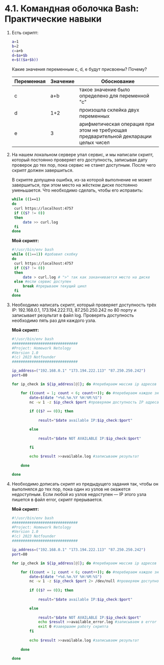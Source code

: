 # 4.1. Командная оболочка Bash: Практические навыки

1. Есть скрипт:

   ```bash
   a=1
   b=2
   c=a+b
   d=$a+$b
   e=$(($a+$b))
   ```

   Какие значения переменным c, d, e будут присвоены? Почему?

   | Переменная | Значение | Обоснование                                                  |
   | ---------- | -------- | ------------------------------------------------------------ |
   | c          | a+b      | такое значение было определено для переменной "с"            |
   | d          | 1+2      | произошла склейка двух переменных                            |
   | e          | 3        | арифметическая операция при этом не требующая предварительной декларации целых чисел |

1. На нашем локальном сервере упал сервис, и мы написали скрипт, который постоянно проверяет его доступность, записывая дату проверок до тех пор, пока сервис не станет доступным. После чего скрипт должен завершиться.

   В скрипте допущена ошибка, из-за которой выполнение не может завершиться, при этом место на жёстком диске постоянно уменьшается. Что необходимо сделать, чтобы его исправить:

   ```bash
   while ((1==1)
   do
   	curl https://localhost:4757
   	if (($? != 0))
   	then
   		date >> curl.log
   	fi
   done
   ```

   **Мой скрипт:**

   ```bash
   #!/usr/bin/env bash
   while ((1==1)) #добавил скобку
   do
   	curl https://localhost:4757
   	if (($? != 0))
   	then
   		date > curl.log # ">" так как заканчивается место на диске
   	else #если сервис доступен
   	    break #прерываем текущий цикл
   	fi
   done
   ```

1. Необходимо написать скрипт, который проверяет доступность трёх IP: 192.168.0.1, 173.194.222.113, 87.250.250.242 по 80 порту и записывает результат в файл log. Проверять доступность необходимо пять раз для каждого узла.

   **Мой скрипт:**

   ```bash
   #!/usr/bin/env bash
   ##############################
   #Project: Homework Netology
   #Version 1.0
   #(c) 2023 Notfounder
   ##############################
   
   ip_address=("192.168.0.1" "173.194.222.113" "87.250.250.242")
   port=80
   
   for ip_check in ${ip_address[@]}; do #перебираем массив ip адресов
   
       for ((count = 1; count < 6; count++)); do #перебираем каждое значение из массива 5 раз
           date=$(date "+%d.%m.%Y %H:%M:%S")
           nc -w 1 -z $ip_check $port #проверяем доступность IP адреса по порту
           
           if (($? == 0)); then
               
               result="$date available IP:$ip_check:$port"
   
           else
               
               result="$date NOT AVAILABLE IP:$ip_check:$port"
   
           fi
           
           echo $result >>available.log #записываем результат
       
       done
   
   done
   ```

1. Необходимо дописать скрипт из предыдущего задания так, чтобы он выполнялся до тех пор, пока один из узлов не окажется недоступным. Если любой из узлов недоступен — IP этого узла пишется в файл error, скрипт прерывается.

   **Мой скрипт:**

   ```bash
   #!/usr/bin/env bash
   ##############################
   #Project: Homework Netology
   #Version 1.0
   #(c) 2023 Notfounder
   ##############################
   
   ip_address=("192.168.0.1" "173.194.222.113" "87.250.250.242")
   port=80
   
   for ip_check in ${ip_address[@]}; do #перебираем массив ip адресов
   
       for ((count = 1; count < 6; count++)); do #перебираем каждое значение из массива 5 раз
           date=$(date "+%d.%m.%Y %H:%M:%S")
           nc -w 1 -z $ip_check $port 2> /dev/null #проверяем доступность IP адреса по порту
           
           if (($? == 0)); then
               
               result="$date available IP:$ip_check:$port"
   
           else
               
               result="$date NOT AVAILABLE IP:$ip_check:$port"
               echo $result >>available_error.log #записываем в error log результат
               exit 0 #завершаем работу скрипта
           fi
           
           echo $result >>available.log #записываем результат
       
       done
   
   done
   ```
